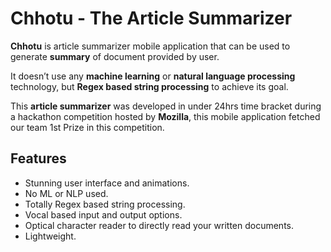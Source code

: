 # Chhotu - The Article Summarizer

**Chhotu** is article summarizer mobile application that can be used to generate **summary** of document provided by user.

It doesn’t use any **machine learning** or **natural language processing** technology, but **Regex based string processing** to achieve its goal. 

This **article summarizer** was developed in under 24hrs time bracket during a hackathon competition hosted by **Mozilla**, 
this mobile application fetched our team 1st Prize in this competition. 

## Features
-	Stunning user interface and animations.
-	No ML or NLP used.
-	Totally Regex based string processing.
-	Vocal based input and output options.
-	Optical character reader to directly read your written documents.
-	Lightweight.
